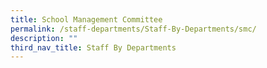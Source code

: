 ```yaml
---
title: School Management Committee
permalink: /staff-departments/Staff-By-Departments/smc/
description: ""
third_nav_title: Staff By Departments
---
```

